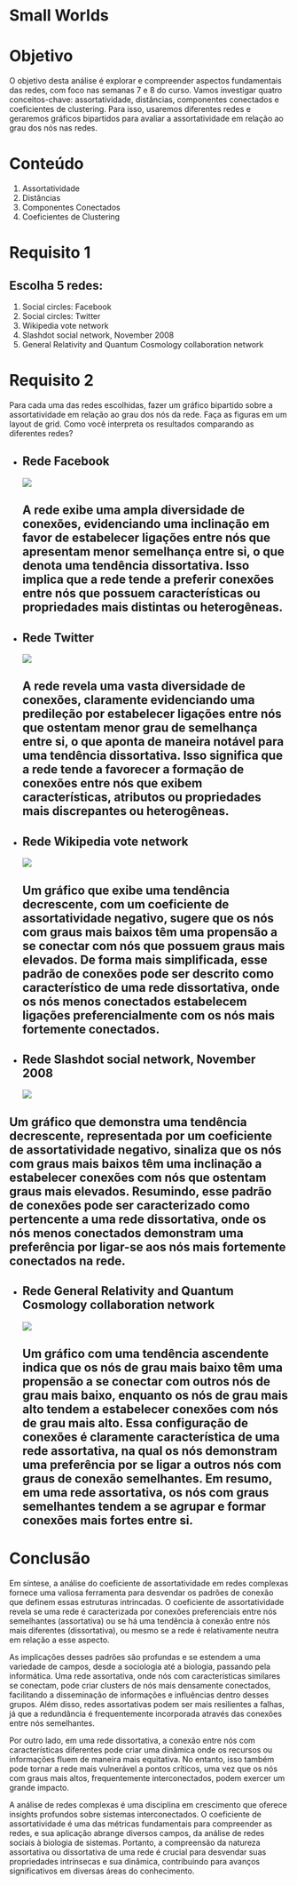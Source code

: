 # Small Worlds

# Objetivo

O objetivo desta análise é explorar e compreender aspectos fundamentais das redes, com foco nas semanas 7 e 8 do curso. Vamos investigar quatro conceitos-chave: assortatividade, distâncias, componentes conectados e coeficientes de clustering. Para isso, usaremos diferentes redes e geraremos gráficos bipartidos para avaliar a assortatividade em relação ao grau dos nós nas redes.

# Conteúdo

1. Assortatividade
2. Distâncias
3. Componentes Conectados
4. Coeficientes de Clustering

# Requisito 1 

## Escolha 5 redes:

1. Social circles: Facebook
2. Social circles: Twitter
3. Wikipedia vote network
4. Slashdot social network, November 2008
5. General Relativity and Quantum Cosmology collaboration network

# Requisito 2

Para cada uma das redes escolhidas, fazer um gráfico bipartido
sobre a assortatividade em relação ao grau dos nós da rede. Faça
as figuras em um layout de grid.
Como você interpreta os resultados comparando as diferentes
redes? 

- ## Rede Facebook

  <img src="https://github.com/PedroHenrique18/Small-Worlds/blob/main/graph/facebook_combined.png">

  ## A rede exibe uma ampla diversidade de conexões, evidenciando uma inclinação em favor de estabelecer ligações entre nós que apresentam menor semelhança entre si, o que denota uma tendência dissortativa. Isso implica que a rede tende a preferir conexões entre nós que possuem características ou propriedades mais distintas ou heterogêneas.
  
- ## Rede Twitter
 
  <img src="https://github.com/PedroHenrique18/Small-Worlds/blob/main/graph/twitter_combined.png">

  ## A rede revela uma vasta diversidade de conexões, claramente evidenciando uma predileção por estabelecer ligações entre nós que ostentam menor grau de semelhança entre si, o que aponta de maneira notável para uma tendência dissortativa. Isso significa que a rede tende a favorecer a formação de conexões entre nós que exibem características, atributos ou propriedades mais discrepantes ou heterogêneas.

- ## Rede  Wikipedia vote network

  <img src="https://github.com/PedroHenrique18/Small-Worlds/blob/main/graph/Wiki-Vote.png">

  ## Um gráfico que exibe uma tendência decrescente, com um coeficiente de assortatividade negativo, sugere que os nós com graus mais baixos têm uma propensão a se conectar com nós que possuem graus mais elevados. De forma mais simplificada, esse padrão de conexões pode ser descrito como característico de uma rede dissortativa, onde os nós menos conectados estabelecem ligações preferencialmente com os nós mais fortemente conectados.

- ## Rede  Slashdot social network, November 2008

  <img src="https://github.com/PedroHenrique18/Small-Worlds/blob/main/graph/Slashdot0811.png">

 ## Um gráfico que demonstra uma tendência decrescente, representada por um coeficiente de assortatividade negativo, sinaliza que os nós com graus mais baixos têm uma inclinação a estabelecer conexões com nós que ostentam graus mais elevados. Resumindo, esse padrão de conexões pode ser caracterizado como pertencente a uma rede dissortativa, onde os nós menos conectados demonstram uma preferência por ligar-se aos nós mais fortemente conectados na rede.

- ## Rede  General Relativity and Quantum Cosmology collaboration network

  <img src="https://github.com/PedroHenrique18/Small-Worlds/blob/main/graph/CA-GrQc.png">

  ## Um gráfico com uma tendência ascendente indica que os nós de grau mais baixo têm uma propensão a se conectar com outros nós de grau mais baixo, enquanto os nós de grau mais alto tendem a estabelecer conexões com nós de grau mais alto. Essa configuração de conexões é claramente característica de uma rede assortativa, na qual os nós demonstram uma preferência por se ligar a outros nós com graus de conexão semelhantes. Em resumo, em uma rede assortativa, os nós com graus semelhantes tendem a se agrupar e formar conexões mais fortes entre si.

# Conclusão 

Em síntese, a análise do coeficiente de assortatividade em redes complexas fornece uma valiosa ferramenta para desvendar os padrões de conexão que definem essas estruturas intrincadas. O coeficiente de assortatividade revela se uma rede é caracterizada por conexões preferenciais entre nós semelhantes (assortativa) ou se há uma tendência à conexão entre nós mais diferentes (dissortativa), ou mesmo se a rede é relativamente neutra em relação a esse aspecto.

As implicações desses padrões são profundas e se estendem a uma variedade de campos, desde a sociologia até a biologia, passando pela informática. Uma rede assortativa, onde nós com características similares se conectam, pode criar clusters de nós mais densamente conectados, facilitando a disseminação de informações e influências dentro desses grupos. Além disso, redes assortativas podem ser mais resilientes a falhas, já que a redundância é frequentemente incorporada através das conexões entre nós semelhantes.

Por outro lado, em uma rede dissortativa, a conexão entre nós com características diferentes pode criar uma dinâmica onde os recursos ou informações fluem de maneira mais equitativa. No entanto, isso também pode tornar a rede mais vulnerável a pontos críticos, uma vez que os nós com graus mais altos, frequentemente interconectados, podem exercer um grande impacto.

A análise de redes complexas é uma disciplina em crescimento que oferece insights profundos sobre sistemas interconectados. O coeficiente de assortatividade é uma das métricas fundamentais para compreender as redes, e sua aplicação abrange diversos campos, da análise de redes sociais à biologia de sistemas. Portanto, a compreensão da natureza assortativa ou dissortativa de uma rede é crucial para desvendar suas propriedades intrínsecas e sua dinâmica, contribuindo para avanços significativos em diversas áreas do conhecimento.
